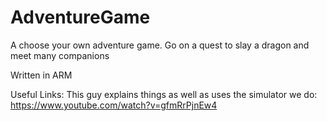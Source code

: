 # AdventureGame

A choose your own adventure game. Go on a quest to slay a dragon and meet many companions 


Written in ARM

Useful Links:
This guy explains things as well as uses the simulator we do: https://www.youtube.com/watch?v=gfmRrPjnEw4
